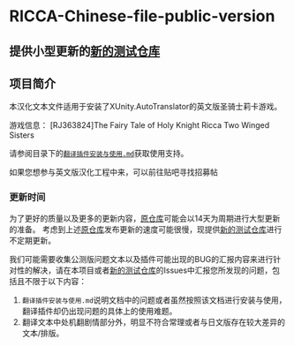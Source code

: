 # RICCA-Chinese-file-public-version #
## 提供小型更新的[新的测试仓库](https://github.com/RiccaSinicization/RICCA-Chinese-file-public-version) ##
## 项目简介 ##
本汉化文本文件适用于安装了XUnity.AutoTranslator的英文版圣骑士莉卡游戏。

游戏信息：
[RJ363824]The Fairy Tale of Holy Knight Ricca Two Winged Sisters

请参阅目录下的[`翻译插件安装与使用.md`](https://github.com/ice-forever/RICCA-Chinese-file-public-version/blob/master/%E7%BF%BB%E8%AF%91%E6%8F%92%E4%BB%B6%E5%AE%89%E8%A3%85%E4%B8%8E%E4%BD%BF%E7%94%A8.md)获取使用支持。

如果您想参与英文版汉化工程中来，可以前往贴吧寻找招募帖


### 更新时间 ###
为了更好的质量以及更多的更新内容，[原仓库](https://github.com/ice-forever/RICCA-Chinese-file-public-version)可能会以14天为周期进行大型更新的准备。
考虑到上述[原仓库](https://github.com/ice-forever/RICCA-Chinese-file-public-version)发布更新的速度可能很慢，现提供[新的测试仓库](https://github.com/RiccaSinicization/RICCA-Chinese-file-public-version)进行不定期更新。


我们可能需要收集公测版问题文本以及插件可能出现的BUG的汇报内容来进行针对性的解决，请在本项目或者[新的测试仓库](https://github.com/RiccaSinicization/RICCA-Chinese-file-public-version)的Issues中汇报您所发现的问题，包括且不限于以下内容：

1. `翻译插件安装与使用.md`说明文档中的问题或者虽然按照该文档进行安装与使用，翻译插件却仍出现问题的具体上的使用难题。
2. 翻译文本中处机翻剧情部分外，明显不符合常理或者与日文版存在较大差异的文本/排版。
